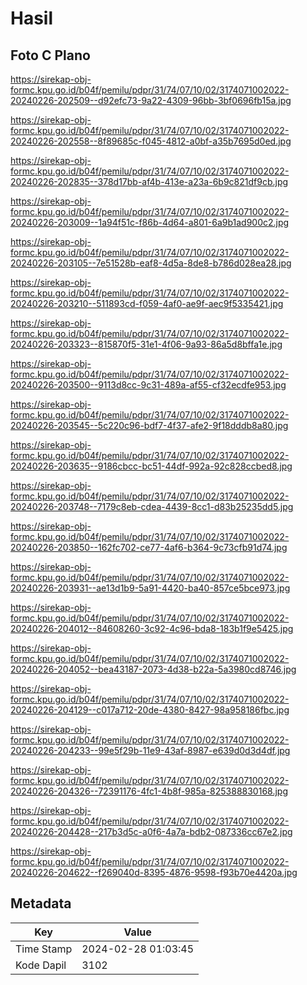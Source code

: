 # Hasil

## Foto C Plano

https://sirekap-obj-formc.kpu.go.id/b04f/pemilu/pdpr/31/74/07/10/02/3174071002022-20240226-202509--d92efc73-9a22-4309-96bb-3bf0696fb15a.jpg

https://sirekap-obj-formc.kpu.go.id/b04f/pemilu/pdpr/31/74/07/10/02/3174071002022-20240226-202558--8f89685c-f045-4812-a0bf-a35b7695d0ed.jpg

https://sirekap-obj-formc.kpu.go.id/b04f/pemilu/pdpr/31/74/07/10/02/3174071002022-20240226-202835--378d17bb-af4b-413e-a23a-6b9c821df9cb.jpg

https://sirekap-obj-formc.kpu.go.id/b04f/pemilu/pdpr/31/74/07/10/02/3174071002022-20240226-203009--1a94f51c-f86b-4d64-a801-6a9b1ad900c2.jpg

https://sirekap-obj-formc.kpu.go.id/b04f/pemilu/pdpr/31/74/07/10/02/3174071002022-20240226-203105--7e51528b-eaf8-4d5a-8de8-b786d028ea28.jpg

https://sirekap-obj-formc.kpu.go.id/b04f/pemilu/pdpr/31/74/07/10/02/3174071002022-20240226-203210--511893cd-f059-4af0-ae9f-aec9f5335421.jpg

https://sirekap-obj-formc.kpu.go.id/b04f/pemilu/pdpr/31/74/07/10/02/3174071002022-20240226-203323--815870f5-31e1-4f06-9a93-86a5d8bffa1e.jpg

https://sirekap-obj-formc.kpu.go.id/b04f/pemilu/pdpr/31/74/07/10/02/3174071002022-20240226-203500--9113d8cc-9c31-489a-af55-cf32ecdfe953.jpg

https://sirekap-obj-formc.kpu.go.id/b04f/pemilu/pdpr/31/74/07/10/02/3174071002022-20240226-203545--5c220c96-bdf7-4f37-afe2-9f18dddb8a80.jpg

https://sirekap-obj-formc.kpu.go.id/b04f/pemilu/pdpr/31/74/07/10/02/3174071002022-20240226-203635--9186cbcc-bc51-44df-992a-92c828ccbed8.jpg

https://sirekap-obj-formc.kpu.go.id/b04f/pemilu/pdpr/31/74/07/10/02/3174071002022-20240226-203748--7179c8eb-cdea-4439-8cc1-d83b25235dd5.jpg

https://sirekap-obj-formc.kpu.go.id/b04f/pemilu/pdpr/31/74/07/10/02/3174071002022-20240226-203850--162fc702-ce77-4af6-b364-9c73cfb91d74.jpg

https://sirekap-obj-formc.kpu.go.id/b04f/pemilu/pdpr/31/74/07/10/02/3174071002022-20240226-203931--ae13d1b9-5a91-4420-ba40-857ce5bce973.jpg

https://sirekap-obj-formc.kpu.go.id/b04f/pemilu/pdpr/31/74/07/10/02/3174071002022-20240226-204012--84608260-3c92-4c96-bda8-183b1f9e5425.jpg

https://sirekap-obj-formc.kpu.go.id/b04f/pemilu/pdpr/31/74/07/10/02/3174071002022-20240226-204052--bea43187-2073-4d38-b22a-5a3980cd8746.jpg

https://sirekap-obj-formc.kpu.go.id/b04f/pemilu/pdpr/31/74/07/10/02/3174071002022-20240226-204129--c017a712-20de-4380-8427-98a958186fbc.jpg

https://sirekap-obj-formc.kpu.go.id/b04f/pemilu/pdpr/31/74/07/10/02/3174071002022-20240226-204233--99e5f29b-11e9-43af-8987-e639d0d3d4df.jpg

https://sirekap-obj-formc.kpu.go.id/b04f/pemilu/pdpr/31/74/07/10/02/3174071002022-20240226-204326--72391176-4fc1-4b8f-985a-825388830168.jpg

https://sirekap-obj-formc.kpu.go.id/b04f/pemilu/pdpr/31/74/07/10/02/3174071002022-20240226-204428--217b3d5c-a0f6-4a7a-bdb2-087336cc67e2.jpg

https://sirekap-obj-formc.kpu.go.id/b04f/pemilu/pdpr/31/74/07/10/02/3174071002022-20240226-204622--f269040d-8395-4876-9598-f93b70e4420a.jpg


## Metadata

| Key        | Value               |
| ---------- | ------------------- |
| Time Stamp | 2024-02-28 01:03:45 |
| Kode Dapil | 3102                |



